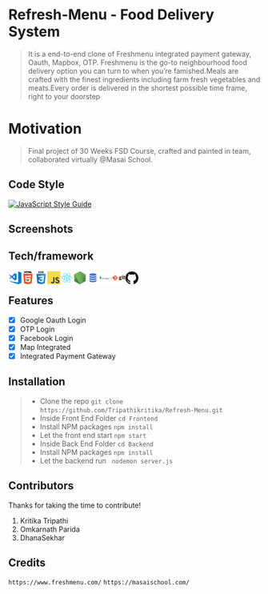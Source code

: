 # Refresh-Menu - Food Delivery System

> It is a end-to-end clone of Freshmenu integrated payment gateway, Oauth, Mapbox, OTP.
> Freshmenu is the go-to neighbourhood food delivery option you can turn to when you’re famished.Meals are crafted with the finest ingredients including farm fresh vegetables and meats.Every order is delivered in the shortest possible time frame, right to your doorstep

# Motivation

> Final project of 30 Weeks FSD Course, crafted and painted in team, collaborated virtually @Masai School.

## Code Style

[![JavaScript Style Guide](https://img.shields.io/badge/code_style-standard-brightgreen.svg)](https://standardjs.com)

## Screenshots

## Tech/framework 
[<img align="left" alt="Visual Studio Code" width="26px" src="https://raw.githubusercontent.com/github/explore/80688e429a7d4ef2fca1e82350fe8e3517d3494d/topics/visual-studio-code/visual-studio-code.png" />][webdevplaylist]
[<img align="left" alt="HTML5" width="26px" src="https://raw.githubusercontent.com/github/explore/80688e429a7d4ef2fca1e82350fe8e3517d3494d/topics/html/html.png" />][webdevplaylist]
[<img align="left" alt="CSS3" width="26px" src="https://raw.githubusercontent.com/github/explore/80688e429a7d4ef2fca1e82350fe8e3517d3494d/topics/css/css.png" />][cssplaylist]
[<img align="left" alt="JavaScript" width="26px" src="https://raw.githubusercontent.com/github/explore/80688e429a7d4ef2fca1e82350fe8e3517d3494d/topics/javascript/javascript.png" />][jsplaylist]
[<img align="left" alt="React" width="26px" src="https://raw.githubusercontent.com/github/explore/80688e429a7d4ef2fca1e82350fe8e3517d3494d/topics/react/react.png" />][reactplaylist]
[<img align="left" alt="Node.js" width="26px" src="https://raw.githubusercontent.com/github/explore/80688e429a7d4ef2fca1e82350fe8e3517d3494d/topics/nodejs/nodejs.png" />][webdevplaylist]
[<img align="left" alt="SQL" width="26px" src="https://raw.githubusercontent.com/github/explore/80688e429a7d4ef2fca1e82350fe8e3517d3494d/topics/sql/sql.png" />][webdevplaylist]
[<img align="left" alt="MongoDB" width="26px" src="https://raw.githubusercontent.com/github/explore/80688e429a7d4ef2fca1e82350fe8e3517d3494d/topics/mongodb/mongodb.png" />][webdevplaylist]
[<img align="left" alt="Git" width="26px" src="https://raw.githubusercontent.com/github/explore/80688e429a7d4ef2fca1e82350fe8e3517d3494d/topics/git/git.png" />][webdevplaylist]
[<img align="left" alt="GitHub" width="26px" src="https://raw.githubusercontent.com/github/explore/78df643247d429f6cc873026c0622819ad797942/topics/github/github.png" />][webdevplaylist]

[webdevplaylist]: #
[jsplaylist]: #
[cssplaylist]: #
[reactplaylist]: #  
<br/>
## Features
- [x] Google Oauth Login
- [x] OTP Login
- [x] Facebook Login
- [x] Map Integrated
- [x] Integrated Payment Gateway 

## Installation
>- Clone the repo
  ``` git clone https://github.com/Tripathikritika/Refresh-Menu.git ```
>- Inside Front End Folder 
  ``` cd Frontend ```
>- Install NPM packages 
  ``` npm install ```
>- Let the front end start 
  ``` npm start ```
>- Inside Back End Folder
  ``` cd Backend ```
>- Install NPM packages 
  ``` npm install ```
>- Let the backend run
  ``` nodemon server.js```
  
## Contributors
Thanks for taking the time to contribute!
1. Kritika Tripathi
2. Omkarnath Parida
3. DhanaSekhar

## Credits
``` https://www.freshmenu.com/ ```
``` https://masaischool.com/ ```
